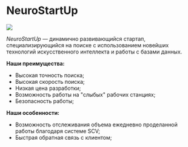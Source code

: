 # NeuroStartUp

![](https://netology-code.github.io/git-homeworks/introduction/assets/logo.png)

*NeuroStartUp* — динамично развивающийся стартап, специализирующийся на поиске с использованием новейших технологий искусственного интеллекта и работы с базами данных.

**Наши преимущества:**
* Высокая точность поиска;
* Высокая скорость поиска;
* Низкая цена разработки;
* Возможность работы на "слыбых" рабочих станциях;
* Безопасность работы;

**Наши особенности:**
* Возможность отслеживания объема ежедневно проделанной работы благодаря системе SCV;
* Быстрая обратная связь с клиентом; 